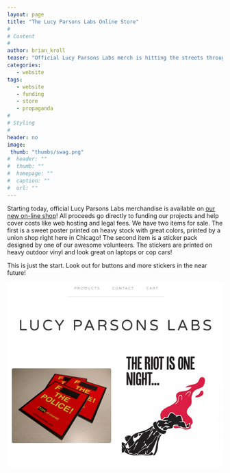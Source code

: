 ```yaml
---
layout: page
title: "The Lucy Parsons Labs Online Store"
#
# Content
#
author: brian_kroll
teaser: "Official Lucy Parsons Labs merch is hitting the streets through a new on-line store to help fund projects and cover costs."
categories:
   - website
tags:
   - website
   - funding
   - store
   - propaganda
#
# Styling
#
header: no
image:
 thumb: "thumbs/swag.png"
#  header: ""
#  thumb: ""
#  homepage: ""
#  caption: ""
#  url: ""
---
```

Starting today, official Lucy Parsons Labs merchandise is available on [our new on-line shop](https://lucyparsonslabs.bigcartel.com/)! All proceeds go directly to funding our projects and help cover costs like web hosting and legal fees. We have two items for sale. The first is a sweet poster printed on heavy stock with great colors, printed by a union shop right here in Chicago! The second item is a sticker pack designed by one of our awesome volunteers. The stickers are printed on heavy outdoor vinyl and look great on laptops or cop cars!

This is just the start. Look out for buttons and more stickers in the near future!

![Alt text](/images/swag.png "store front page")
